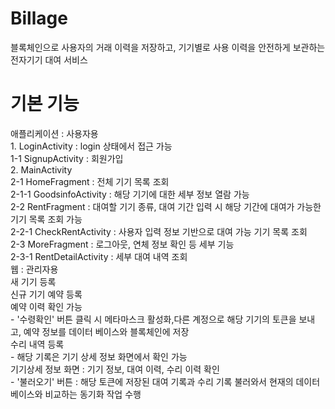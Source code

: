 # Billage
블록체인으로 사용자의 거래 이력을 저장하고, 기기별로 사용 이력을 안전하게 보관하는 전자기기 대여 서비스

# 기본 기능
<div>애플리케이션 : 사용자용</div>
<div>1. LoginActivity : login 상태에서 접근 가능</div>
<div>1-1 SignupActivity  : 회원가입</div>
<div>2. MainActivity</div>
<div>2-1 HomeFragment : 전체 기기 목록 조회</div>
<div>2-1-1 GoodsinfoActivity : 해당 기기에 대한 세부 정보 열람 가능 </div>
<div>2-2 RentFragment : 대여할 기기 종류, 대여 기간 입력 시 해당 기간에 대여가 가능한 기기 목록 조회 가능 </div>
<div>2-2-1 CheckRentActivity : 사용자 입력 정보 기반으로 대여 가능 기기 목록 조회</div>
<div>2-3 MoreFragment : 로그아웃, 연체 정보 확인 등 세부 기능 </div>
<div>2-3-1 RentDetailActivity : 세부 대여 내역 조회 </div>


<div>웹 : 관리자용</div>
<div> 새 기기 등록</div>
<div> 신규 기기 예약 등록</div>
<div> 예약 이력 확인 가능</div>
<div> - '수령확인' 버튼 클릭 시 메타마스크 활성화,다른 계정으로 해당 기기의 토큰을 보내고, 예약 정보를 데이터 베이스와 블록체인에 저장</div>
<div> 수리 내역 등록</div>
<div> - 해당 기록은 기기 상세 정보 화면에서 확인 가능</div>
<div> 기기상세 정보 화면 : 기기 정보, 대여 이력, 수리 이력 확인</div>
<div> - '불러오기' 버튼 : 해당 토큰에 저장된 대여 기록과 수리 기록 불러와서 현재의 데이터베이스와 비교하는 동기화 작업 수행</div>

